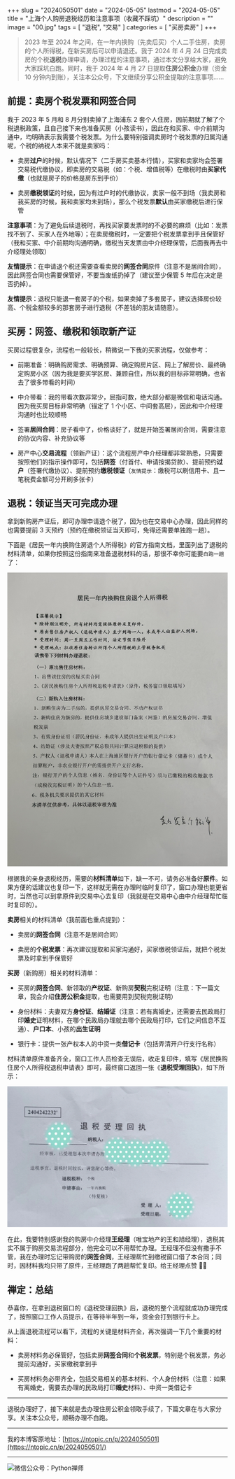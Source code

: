 +++
slug = "2024050501"
date = "2024-05-05"
lastmod = "2024-05-05"
title = "上海个人购房退税经历和注意事项（收藏不踩坑）"
description = ""
image = "00.jpg"
tags = [ "退税", "交易" ]
categories = [ "买房卖房" ]
+++

> 2023 年至 2024 年之间，在一年内换购（先卖后买）个人二手住房，卖房的个人所得税，在新买房后可以申请退还。我于 2024 年 4 月 24 日完成卖房的个税**退税**办理申请，办理过程的注意事项，通过本文分享给大家，避免大家踩坑白跑。同时，我于 2024 年 4 月 27 日提取**住房公积金**办理（资金 10 分钟内到账），关注本公众号，下文继续分享公积金提取的注意事项……

## 前提：卖房个税发票和网签合同

我于 2023 年 5 月和 8 月分别卖掉了上海浦东 2 套个人住房，因前期就了解了个税退税政策，且自己接下来也准备买房（小孩读书），因此在和买家、中介前期沟通中，均明确表示我需要个税发票。为什么要特别强调卖房时个税发票的归属沟通呢，个税的纳税人本来不就是卖家吗：

- 卖房**过户**的时候，默认情况下（二手房买卖基本行情），买家和卖家均会签署交易税代缴协议，即卖房的交易税（如：个税、增值税等）在缴税时由**买家代缴**（也就是房子的价格是房东到手价）

- 卖房**缴税领证**的时候，因为有过户时的代缴协议，卖家一般不到场（我卖房和我买房的时候，我和卖家均未到场），那么个税发票**默认**由买家缴税后进行保管

**注意事项**：为了避免后续退税时，再找买家要发票时的不必要的麻烦（比如：发票找不到了、买家人在外地等）；在卖房缴税时，一定要把个税发票拿到手且保管好（我和买家、中介前期均沟通明确，缴税当天发票由中介经理保管，后面我再去中介经理处领取）

**友情提示**：在申请退个税还需要查看卖房的**网签合同**原件（注意不是居间合同），因此网签合同也需要保管好，不要当废纸扔掉了（建议至少保管 5 年后在决定是否扔掉）。

**友情提示**：退税只能退一套房子的个税，如果卖掉了多套房子，建议选择房价较高、个税金额较多的那套房子进行退税（不差钱的朋友请随意）。

## 买房：网签、缴税和领取新产证

买房过程很复杂，流程也一般较长，稍微说一下我的买家流程，仅做参考：

- 前期准备：明确购房需求、明确预算、确定购房片区、网上了解房价、最终确定购房小区（因为我是要买学区房、兼顾自住，所以我的目标非常明确，也省去了很多带看的时间）

- 中介带看：我的带看次数非常少，屈指可数，绝大部分都是微信和电话沟通。因为我买房目标非常明确（锚定了 1 个小区、中间套高层），因此和中介经理沟通时也比较顺畅

- 签署**居间合同**：房子看中了，价格谈好了，就是开始签署居间合同，需要注意的协议内容、补充协议等

- 房产中心**交易流程**（领新产证）：这个流程房产中介经理都非常熟悉，只需要按照他们的指示操作即可，包括**网签**（付首付、申请按揭贷款）、提前预约**过户**（签署代缴协议）、提前预约**缴税领证**（`友情提示`：缴税可以刷信用卡、且一笔税费金额可分开刷多张卡）

## 退税：领证当天可完成办理

拿到新购房产证后，即可办理申请退个税了，因为也在交易中心办理，因此同样的也需要提前 3 天预约（预约在缴税领证当天即可，免得还需要单独跑一趟）。

下面是《居民一年内换购住房退个人所得税》的官方指南文档，里面列出了退税的材料清单，如果你按照这份指南来准备退税材料的话，那很不幸你可能要`白跑一趟`了：

![《居民一年内换购住房退个人所得税》官方指南](01.jpg)

根据我的亲身退税经历，需要的**材料清单**如下，缺一不可，请务必准备好**原件**。如果方便的话建议也复印一下，这样就无需在办理时临时复印了，窗口办理也能更省时，当然也可以到拿原件到交易中心去复印（我就是在交易中心由中介经理帮忙临时复印的）。

**卖房**相关的材料清单（我前面也重点提到）：

- 卖房的**网签合同**（注意不是居间合同）

- 卖房的**个税发票**：再次建议提取和买家沟通好，买家缴税领证后，就把个税发票及时拿到手保管好

**买房**（新购房）相关的材料清单：

- 买房的**网签合同**、新领取的**产权证**、新购房**契税**完税证明（注意：下一篇文章，我会介绍**住房公积金**提取，也需要用到契税完税证明）

- 身份材料：夫妻双方**身份证**、**结婚证**（注意：若有离婚史，还需要去民政局打印**婚史**证明材料，在哪个民政局办理就去哪个民政局打印，它们之间信息不互通）、**户口本**、小孩的**出生证明**

- 银行卡：提供一张产权本人的中资一类**借记卡**（包括弄清开户行支行名称）

材料清单原件准备齐全，窗口工作人员检查无误后，收走复印件，填写《居民换购住房个人所得税退税申请表》即可，最终窗口返回一张《**退税受理回执**》，如下所示：

![退税受理回执](02.jpg)

在此，我要特别感谢我的购房中介经理**王经理**（唯宝地产的王和旭经理），退税其实不属于购房交易流程部分，他完全可以不用帮忙办理。王经理不但没有撒手不管，我在办理时忘记带购房的**网签合同**，王经理帮忙到缴税窗口借了本合同；同时，因材料我均只带了原件，王经理跑了两趟帮忙复印。给王经理点赞 👍🏻

## 禅定：总结

恭喜你，在拿到退税窗口的《退税受理回执》后，退税的整个流程就成功办理完成了，按照窗口工作人员提示，在等待半年到一年，资金会打到银行卡上。

从上面退税流程可以看下，流程的关键是材料齐全，再次强调一下几个重要的材料：

- 卖房材料务必保管好，包括卖房**网签合同**和**个税发票**，特别是个税发票，务必提前沟通好，买家缴税拿到手

- 买房材料务必带齐全，包括交易相关的基本材料、个人身份材料（注意：如果有离婚史，需要去办理的民政局打印**婚史**材料）、中资一类借记卡

---

退税办理好了，接下来就是去办理住房公积金领取手续了，下篇文章在与大家分享。关注本公众号，顺畅办理不白跑。

---

我的本博客原地址：[https://ntopic.cn/p/2024050501](https://ntopic.cn/p/2024050501/)

---

![微信公众号：Python禅师](https://ntopic.cn/PythonCS/LOGO12.png)

